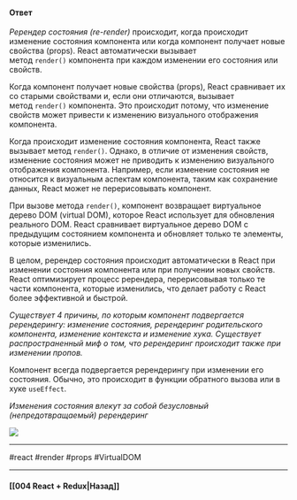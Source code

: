 #### Ответ

*Ререндер состояния (re-render)* происходит, когда происходит изменение состояния компонента или когда компонент получает новые свойства (props). React автоматически вызывает метод `render()` компонента при каждом изменении его состояния или свойств.

Когда компонент получает новые свойства (props), React сравнивает их со старыми свойствами и, если они отличаются, вызывает метод `render()` компонента. Это происходит потому, что изменение свойств может привести к изменению визуального отображения компонента.

Когда происходит изменение состояния компонента, React также вызывает метод `render()`. Однако, в отличие от изменения свойств, изменение состояния может не приводить к изменению визуального отображения компонента. Например, если изменение состояния не относится к визуальным аспектам компонента, таким как сохранение данных, React может не перерисовывать компонент.

При вызове метода `render()`, компонент возвращает виртуальное дерево DOM (virtual DOM), которое React использует для обновления реального DOM. React сравнивает виртуальное дерево DOM с предыдущим состоянием компонента и обновляет только те элементы, которые изменились.

В целом, ререндер состояния происходит автоматически в React при изменении состояния компонента или при получении новых свойств. React оптимизирует процесс ререндера, перерисовывая только те части компонента, которые изменились, что делает работу с React более эффективной и быстрой.

*Существует 4 причины, по которым компонент подвергается ререндерингу: изменение состояния, ререндеринг родительского компонента, изменение контекста и изменение хука. Существует распространенный миф о том, что ререндеринг происходит также при изменении пропов.*

Компонент всегда подвергается ререндерингу при изменении его состояния. Обычно, это происходит в функции обратного вызова или в хуке `useEffect`.

_Изменения состояния влекут за собой безусловный (непредотвращаемый) ререндеринг_

![](https://habrastorage.org/r/w1560/webt/qm/9j/ag/qm9jagqd8_b5ajh_yukyjf9svuc.png)


____
#react #render #props #VirtualDOM 

____

#### [[004 React + Redux|Назад]]
